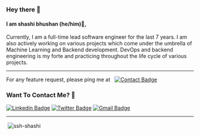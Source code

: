 ### Hey there 👋

#### I am shashi bhushan (he/him)👦, 
Currently, I am a full-time lead software engineer for the last 7 years. I am also actively working on various projects which come under the umbrella of Machine Learning and Backend development. DevOps and backend engineering is my forte and practicing throughout the life cycle of various projects.

---
For any feature request, please ping me at &nbsp; [![Contact Badge](https://img.shields.io/badge/shashi12533@gmail.com-white?style=plastic&logo=Minutemailer&logoColor=&link=shashi12533@gmail.com)](mailto:shashi12533@gmail.com)


### Want To Contact Me? 📱

[![Linkedin Badge](https://img.shields.io/badge/-Shashi_Bhushan-blue?style=plastic&logo=Linkedin&logoColor=white&link=https://www.linkedin.com/in/shashi-bhushan-81819683/)](https://www.linkedin.com/in/shashi-bhushan-81819683/)
[![Twitter Badge](https://img.shields.io/badge/-Shashi_Bhushan-blue?style=plastic&logo=Twitter&logoColor=white&link=https://twitter.com/ShashiB58782400)](https://twitter.com/ShashiB58782400)
[![Gmail Badge](https://img.shields.io/badge/shashi12533@gmail.com-white?style=plastic&logo=Gmail&logoColor=&link=mailto:shashi12533@gmail.com)](mailto:shashi12533@gmail.com)


---

<p>&nbsp;<img align="center" src="https://github-readme-stats.vercel.app/api?username=ssh-shashi&show_icons=true&theme=dark" alt="ssh-shashi" /></p>
